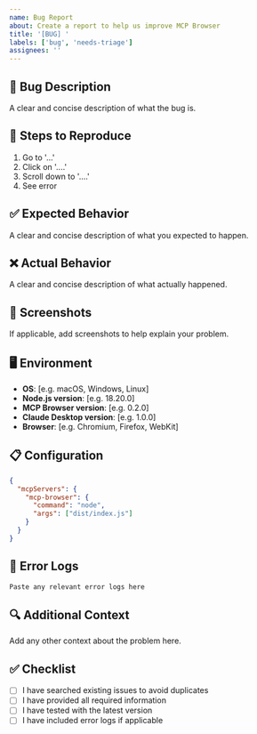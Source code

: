 ```yaml
---
name: Bug Report
about: Create a report to help us improve MCP Browser
title: '[BUG] '
labels: ['bug', 'needs-triage']
assignees: ''
---
```


## 🐛 Bug Description
A clear and concise description of what the bug is.

## 🔄 Steps to Reproduce
1. Go to '...'
2. Click on '....'
3. Scroll down to '....'
4. See error

## ✅ Expected Behavior
A clear and concise description of what you expected to happen.

## ❌ Actual Behavior
A clear and concise description of what actually happened.

## 📸 Screenshots
If applicable, add screenshots to help explain your problem.

## 🖥️ Environment
- **OS**: [e.g. macOS, Windows, Linux]
- **Node.js version**: [e.g. 18.20.0]
- **MCP Browser version**: [e.g. 0.2.0]
- **Claude Desktop version**: [e.g. 1.0.0]
- **Browser**: [e.g. Chromium, Firefox, WebKit]

## 📋 Configuration
```json
{
  "mcpServers": {
    "mcp-browser": {
      "command": "node",
      "args": ["dist/index.js"]
    }
  }
}
```

## 📝 Error Logs
```
Paste any relevant error logs here
```

## 🔍 Additional Context
Add any other context about the problem here.

## ✅ Checklist
- [ ] I have searched existing issues to avoid duplicates
- [ ] I have provided all required information
- [ ] I have tested with the latest version
- [ ] I have included error logs if applicable
